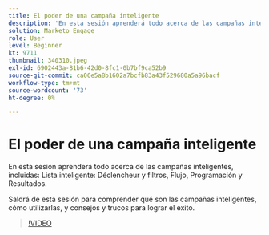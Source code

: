 ```yaml
---
title: El poder de una campaña inteligente
description: 'En esta sesión aprenderá todo acerca de las campañas inteligentes, incluyendo: Lista inteligente: Déclencheur y filtros, Flujo, Programación y Resultados.'
solution: Marketo Engage
role: User
level: Beginner
kt: 9711
thumbnail: 340310.jpeg
exl-id: 6902443a-81b6-42d0-8fc1-0b7bf9ca52b9
source-git-commit: ca06e5a8b1602a7bcfb83a43f529680a5a96bacf
workflow-type: tm+mt
source-wordcount: '73'
ht-degree: 0%

---
```


# El poder de una campaña inteligente

En esta sesión aprenderá todo acerca de las campañas inteligentes, incluidas: Lista inteligente: Déclencheur y filtros, Flujo, Programación y Resultados.

Saldrá de esta sesión para comprender qué son las campañas inteligentes, cómo utilizarlas, y consejos y trucos para lograr el éxito.

>[!VIDEO](https://video.tv.adobe.com/v/340310/?quality=12&learn=on)
